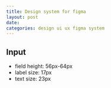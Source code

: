 ```yaml
---
title: Design system for figma
layout: post
date: 
categories: design ui ux figma system
---
```




## Input

- field height: 56px-64px
- label size: 17px
- text size: 23px
